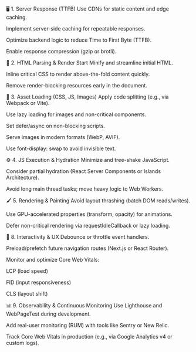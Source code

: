 🖥️ 1. Server Response (TTFB)
Use CDNs for static content and edge caching.

Implement server-side caching for repeatable responses.

Optimize backend logic to reduce Time to First Byte (TTFB).

Enable response compression (gzip or brotli).

🧾 2. HTML Parsing & Render Start
Minify and streamline initial HTML.

Inline critical CSS to render above-the-fold content quickly.

Remove render-blocking resources early in the document.

🧩 3. Asset Loading (CSS, JS, Images)
Apply code splitting (e.g., via Webpack or Vite).

Use lazy loading for images and non-critical components.

Set defer/async on non-blocking scripts.

Serve images in modern formats (WebP, AVIF).

Use font-display: swap to avoid invisible text.

⚙️ 4. JS Execution & Hydration
Minimize and tree-shake JavaScript.

Consider partial hydration (React Server Components or Islands Architecture).

Avoid long main thread tasks; move heavy logic to Web Workers.

🖌️ 5. Rendering & Painting
Avoid layout thrashing (batch DOM reads/writes).

Use GPU-accelerated properties (transform, opacity) for animations.

Defer non-critical rendering via requestIdleCallback or lazy loading.

🧠 8. Interactivity & UX
Debounce or throttle event handlers.

Preload/prefetch future navigation routes (Next.js or React Router).

Monitor and optimize Core Web Vitals:

LCP (load speed)

FID (input responsiveness)

CLS (layout shift)

📊 9. Observability & Continuous Monitoring
Use Lighthouse and WebPageTest during development.

Add real-user monitoring (RUM) with tools like Sentry or New Relic.

Track Core Web Vitals in production (e.g., via Google Analytics v4 or custom logs).
